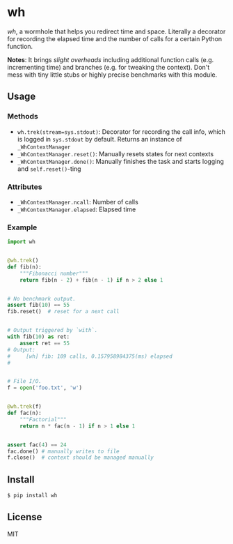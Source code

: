 # wh

*wh*, a wormhole that helps you redirect time and space.  Literally a decorator
for recording the elapsed time and the number of calls for a certain Python
function.

**Notes**: It brings *slight overheads* including additional function calls
(e.g. incrementing time) and branches (e.g. for tweaking the context).  Don't
mess with tiny little stubs or highly precise benchmarks with this module.

## Usage

### Methods

* `wh.trek(stream=sys.stdout)`: Decorator for recording the call info, which is
logged in `sys.stdout` by default.  Returns an instance of `_WhContextManager`
* `_WhContextManager.reset()`: Manually resets states for next contexts
* `_WhContextManager.done()`: Manually finishes the task and starts logging and
`self.reset()`-ting

### Attributes

* `_WhContextManager.ncall`: Number of calls
* `_WhContextManager.elapsed`: Elapsed time

### Example

```py
import wh


@wh.trek()
def fib(n):
    """Fibonacci number"""
    return fib(n - 2) + fib(n - 1) if n > 2 else 1


# No benchmark output.
assert fib(10) == 55
fib.reset()  # reset for a next call


# Output triggered by `with`.
with fib(10) as ret:
    assert ret == 55
# Output:
#     [wh] fib: 109 calls, 0.157958984375(ms) elapsed
#


# File I/O.
f = open('foo.txt', 'w')


@wh.trek(f)
def fac(n):
    """Factorial"""
    return n * fac(n - 1) if n > 1 else 1


assert fac(4) == 24
fac.done() # manually writes to file
f.close()  # context should be managed manually
```

## Install

```bash
$ pip install wh
```

## License

MIT
